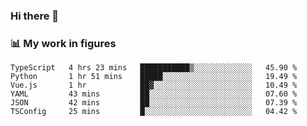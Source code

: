 ### Hi there 👋

### 📊 My work in figures

<!--START_SECTION:waka-->

```text
TypeScript   4 hrs 23 mins   ███████████▒░░░░░░░░░░░░░   45.90 %
Python       1 hr 51 mins    █████░░░░░░░░░░░░░░░░░░░░   19.49 %
Vue.js       1 hr            ██▓░░░░░░░░░░░░░░░░░░░░░░   10.49 %
YAML         43 mins         ██░░░░░░░░░░░░░░░░░░░░░░░   07.60 %
JSON         42 mins         ██░░░░░░░░░░░░░░░░░░░░░░░   07.39 %
TSConfig     25 mins         █░░░░░░░░░░░░░░░░░░░░░░░░   04.42 %
```

<!--END_SECTION:waka-->
